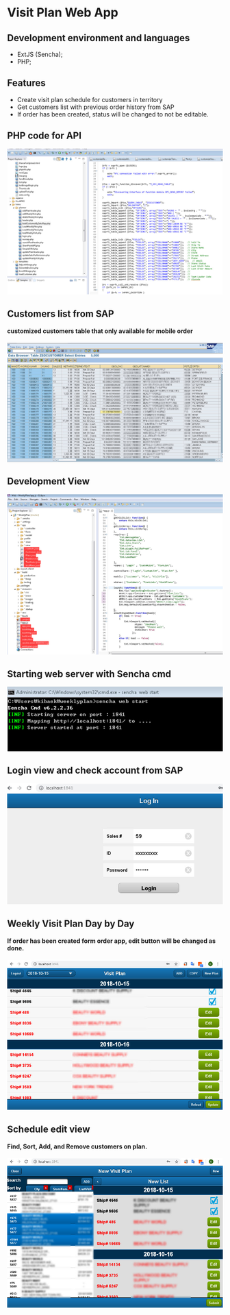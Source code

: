# Visit Plan Web App


## Development environment and languages
- ExtJS (Sencha);
- PHP;

## Features
- Create visit plan schedule for customers in territory
- Get customers list with previous order history from SAP
- If order has been created, status will be changed to not be editable.




## PHP code for API
![GitHub Logo](/img/phpcode.jpg)



## Customers list from SAP
#### customized customers table that only available for mobile order
![GitHub Logo](/img/SAP.jpg)



## Development View
![GitHub Logo](/img/DevView.jpg)



## Starting web server with Sencha cmd
![GitHub Logo](/img/StartWeb.jpg)



## Login view and check account from SAP
![GitHub Logo](/img/Login.jpg)



## Weekly Visit Plan Day by Day
#### If order has been created form order app, edit button will be changed as done.
![GitHub Logo](/img/Plan1.jpg)



## Schedule edit view
#### Find, Sort, Add, and Remove customers on plan.
![GitHub Logo](/img/Plan2.jpg)
